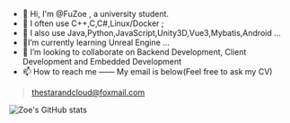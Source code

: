 ﻿- 👋 Hi, I'm @FuZoe , a university student.
- 👀 I often use C++,C,C#,Linux/Docker ;
- 👀 I also use Java,Python,JavaScript,Unity3D,Vue3,Mybatis,Android ...
- 🌱I’m currently learning Unreal Engine  ...
- 💞️ I’m looking to collaborate on Backend Development, Client Development and Embedded Development
- 📫 How to reach me —— My email is below(Feel free to ask my CV)

>  thestarandcloud@foxmail.com

![Zoe's GitHub stats](https://github-readme-stats.vercel.app/api?username=fuzoe&show_icons=true&theme=tokyonight)

